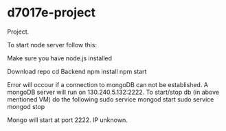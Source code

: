 # d7017e-project
Project.

To start node server follow this:

Make sure you have node.js installed

Download repo
cd Backend
npm install
npm start

Error will occour if a connection to mongoDB can not be established. 
A mongoDB server will run on 130.240.5.132:2222. 
To start/stop db (in above mentioned VM) do the following
sudo service mongod start
sudo service mongod stop

Mongo will start at port 2222. IP unknown.
